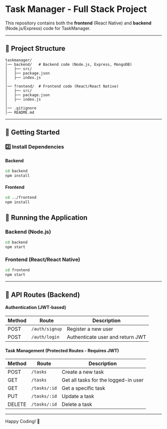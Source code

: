 # Task Manager - Full Stack Project

This repository contains both the **frontend** (React Native) and **backend** (Node.js/Express) code for TaskManager.

---

## 📂 Project Structure
```
taskmanager/
│── backend/   # Backend code (Node.js, Express, MongoDB)
│   ├── src/
│   ├── package.json
│   ├── index.js
│
│── frontend/  # Frontend code (React/React Native)
│   ├── src/
│   ├── package.json
│   ├── index.js
│
│── .gitignore
│── README.md
```

---

## 🚀 Getting Started


### 2️⃣ Install Dependencies
#### Backend
```sh
cd backend
npm install
```

#### Frontend
```sh
cd ../frontend
npm install
```

## 🏃 Running the Application

### Backend (Node.js)
```sh
cd backend
npm start
```

### Frontend (React/React Native)
```sh
cd frontend
npm start
```
---

## 🔗 API Routes (Backend)

#### Authentication (JWT-based)
| Method | Route | Description |
|--------|----------------|-----------------------------|
| POST | `/auth/signup` | Register a new user |
| POST | `/auth/login` | Authenticate user and return JWT |

#### Task Management (Protected Routes - Requires JWT)
| Method | Route | Description |
|--------|----------------|-----------------------------|
| POST | `/tasks` | Create a new task |
| GET | `/tasks` | Get all tasks for the logged-in user |
| GET | `/tasks/:id` | Get a specific task |
| PUT | `/tasks/:id` | Update a task |
| DELETE | `/tasks/:id` | Delete a task |

---


Happy Coding! 🎉




